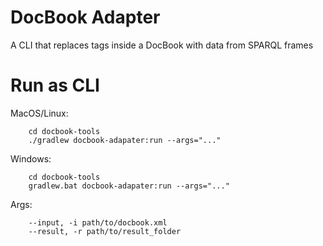 # DocBook Adapter

A CLI that replaces tags inside a DocBook with data from SPARQL frames 

# Run as CLI
MacOS/Linux:
```
    cd docbook-tools
    ./gradlew docbook-adapater:run --args="..."    
```
Windows:
```
    cd docbook-tools
    gradlew.bat docbook-adapater:run --args="..."    
```
Args:
```
    --input, -i path/to/docbook.xml
    --result, -r path/to/result_folder
```